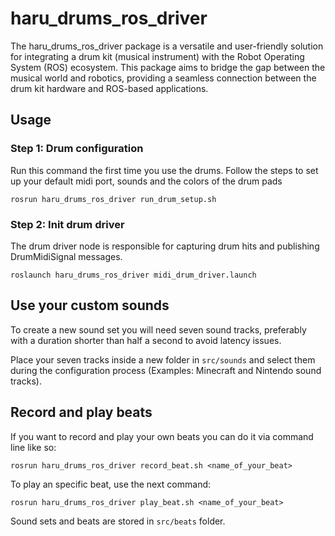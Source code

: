 # haru_drums_ros_driver

The haru_drums_ros_driver package is a versatile and user-friendly solution for integrating a drum kit (musical instrument) with the Robot Operating
System (ROS) ecosystem. This package aims to bridge the gap between the musical world and robotics, providing a seamless connection between the drum
kit hardware and ROS-based applications.


## Usage
### Step 1: Drum configuration

Run this command the first time you use the drums. Follow the steps to set up your default midi port,
sounds and the colors of the drum pads

```shell
rosrun haru_drums_ros_driver run_drum_setup.sh
```

### Step 2: Init drum driver
The drum driver node is responsible for capturing drum hits and publishing
DrumMidiSignal messages.
```shell
roslaunch haru_drums_ros_driver midi_drum_driver.launch
```

## Use your custom sounds
To create a new sound set you will need seven sound tracks, preferably with a duration shorter than half a second
to avoid latency issues.

Place your seven tracks inside a new folder in ``src/sounds`` and select them during the configuration process (Examples: Minecraft and Nintendo
sound tracks).

## Record and play beats
If you want to record and play your own beats you can do it via command line like so:

```shell
rosrun haru_drums_ros_driver record_beat.sh <name_of_your_beat>
```

To play an specific beat, use the next command:
```shell
rosrun haru_drums_ros_driver play_beat.sh <name_of_your_beat>
```

Sound sets and beats are stored in ``src/beats`` folder.

